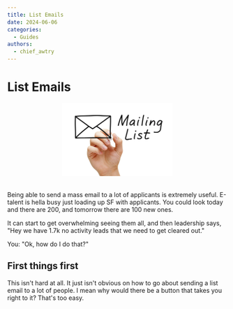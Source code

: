 ```yaml
---
title: List Emails
date: 2024-06-06
categories:
  - Guides
authors:
  - chief_awtry
---
```

# List Emails

<center><img src="../../images/email-list.webp" width=50%></img></center></br>

Being able to send a mass email to a lot of applicants is extremely useful. E-talent is hella busy just loading up SF with applicants. You could look today and there are 200, and tomorrow there are 100 new ones.

It can start to get overwhelming seeing them all, and then leadership says, "Hey we have 1.7k no activity leads that we need to get cleared out." 

You: "Ok, how do I do that?"

<!-- more -->

## First things first

 This isn't hard at all. It just isn't obvious on how to go about sending a list email to a lot of people. I mean why would there be a button that takes you right to it? That's too easy.